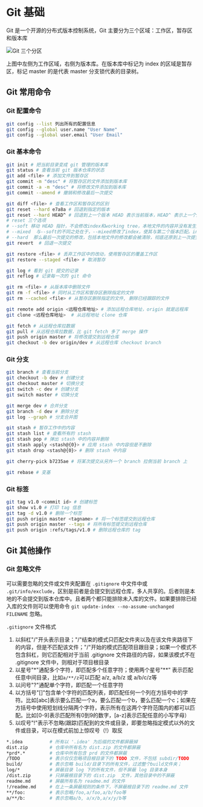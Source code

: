 # Git 基础

Git 是一个开源的分布式版本控制系统，Git 主要分为三个区域：工作区，暂存区和版本库

![Git 三个分区](https://i.loli.net/2020/05/01/wDuvC83x7r94tX2.png)

上图中左侧为工作区域，右侧为版本库。在版本库中标记为 index 的区域是暂存区，标记 master 的是代表 master 分支锁代表的目录树。


## Git 常用命令

### Git 配置命令

```bash
git config --list 列出所有的配置信息
git config --global user.name "User Name"
git config --global user.email "User Email"
```

### Git 基本命令

```bash
git init # 把当前目录变成 git 管理的版本库
git status # 查看当前 git 版本仓库的状态
git add <file> # 添加文件到暂存区
git commit -m "desc" # 将暂存区的文件添加到版本库
git commit -a -m "desc" # 将修改文件添加到版本库
git commit --amend # 撤销和修改最后一次提交

git diff <file> # 查看工作区和暂存区的区别
git reset --hard e7a8a # 回退到指定的版本
git reset --hard HEAD^ # 回退到上一个版本 HEAD 表示当前版本，HEAD^ 表示上一个版本，HEAD^^ 表示上上一个版本
# reset 三个选项
# --soft 移动 HEAD 指针，不会修改index和working tree，本地文件的内容并没有发生变化，而index中仍然有最近一次提交的修改
# --mixed  与--soft的不同之处在于，--mixed修改了index，使其与第二个版本匹配。index中给定commit之后的修改被unstaged。
# --hard  那么最后一次提交的修改，包括本地文件的修改都会被清除，彻底还原到上一次提交的状态且无法找回。
git revert  # 回退一次提交

git restore <file> # 丢弃工作区中的改动，使用暂存区的覆盖工作区
git restore --staged <file> # 取消暂存

git log # 看到 git 提交的记录
git reflog # 记录每一次的 git 命令

git rm <file> # 从版本库中删除文件
git rm -f <file> # 同时从工作区和暂存区删除指定的文件
git rm --cached <file> # 从暂存区删除指定的文件, 删除已经跟踪的文件

git remote add origin <远程仓库地址> # 添加远程仓库地址，origin 就是远程库
git clone <远程仓库地址>  # 从远程地址 clone 仓库

git fetch # 从远程仓库拉数据
git pull # 从远程仓库拉数据，比 git fetch 多了 merge 操作
git push origin master # 将修改提交到远程仓库
git checkout -b dev origin/dev # 从远程仓库 checkout branch

```

### Git 分支

```bash
git branch # 查看当前分支
git checkout -b dev # 创建分支
git checkout master # 切换分支
git switch -c dev # 创建分支
git switch master # 切换分支

git merge dev # 合并分支
git branch -d dev # 删除分支
git log --graph # 分支合并图

git stash # 暂存工作中的内容
git stash list # 查看所有的 stash
git stash pop # 弹出 stash 中的内容并删除
git stash apply <stash@{0}> # 应用 stash 中内容但是不删除
git stash drop <stash@{0}> # 删除 stash 中内容

git cherry-pick b7235ae # 将某次提交从另外一个 branch 拉倒当前 branch 上

git rebase # 变基
```

### Git 标签

```bash
git tag v1.0 <commit id> # 创建标签
git show v1.0 # 打印 tag 信息
git tag -d v1.0 # 删除一个标签
git push origin master <tagname> # 将一个标签提交到远程仓库
git push origin master --tags # 将所有标签提交到远程仓库
git push origin :refs/tags/v1.0 # 删除远程仓库的 tag
```

## Git 其他操作

### Git 忽略文件

可以需要忽略的文件或文件夹配置在 `.gitignore` 中文件中或 `.git/info/exclude`，区别是前者是会提交到远程仓库，多人共享的。后者则是本地的不会提交到版本仓库中。且者两个都只能排除未入库的文件。如果要排除已经入库的文件则可以使用命令  `git update-index --no-assume-unchanged FILENAME` 忽略。

`.gitignore` 文件格式

1. 以斜杠"/"开头表示目录；"/"结束的模式只匹配文件夹以及在该文件夹路径下的内容，但是不匹配该文件；"/"开始的模式匹配项目跟目录；如果一个模式不包含斜杠，则它匹配相对于当前 .gitignore 文件路径的内容，如果该模式不在 .gitignore 文件中，则相对于项目根目录
2. 以星号"*"通配多个字符，即匹配多个任意字符；使用两个星号"**" 表示匹配任意中间目录，比如`a/**/z`可以匹配 a/z, a/b/z 或 a/b/c/z等
3. 以问号"?"通配单个字符，即匹配一个任意字符
4. 以方括号"[]"包含单个字符的匹配列表，即匹配任何一个列在方括号中的字符。比如[abc]表示要么匹配一个a，要么匹配一个b，要么匹配一个c；如果在方括号中使用短划线分隔两个字符，表示所有在这两个字符范围内的都可以匹配。比如[0-9]表示匹配所有0到9的数字，[a-z]表示匹配任意的小写字母）
5. 以叹号"!"表示不忽略(跟踪)匹配到的文件或目录，即要忽略指定模式以外的文件或目录，可以在模式前加上惊叹号（!）取反

```bash
*.idea          # 所有以 '.idea' 为后缀的文件都屏蔽掉
dist.zip        # 仓库中所有名为 dist.zip 的文件都屏蔽
*prd*.*         # 仓库中所有包含 prd 的文件都屏蔽
/TODO           # 表示仅仅忽略项目根目录下的 TODO 文件，不包括 subdir/TODO
build/          # 表示忽略 build/目录下的所有文件，过滤整个build文件夹；
log/*           # 屏蔽目录 log 下的所有文件，但不屏蔽 log 目录本身
/dist.zip       # 只屏蔽根目录下的 dist.zip  文件，其他目录中的不屏蔽
readme.md       # 屏蔽所有名为 readme.md 的文件
!/readme.md     # 在上一条屏蔽规则的条件下，不屏蔽根目录下的 readme.md 文件
**/foo:         # 表示忽略/foo,a/foo,a/b/foo等
a/**/b:         # 表示忽略a/b, a/x/b,a/x/y/b等
```